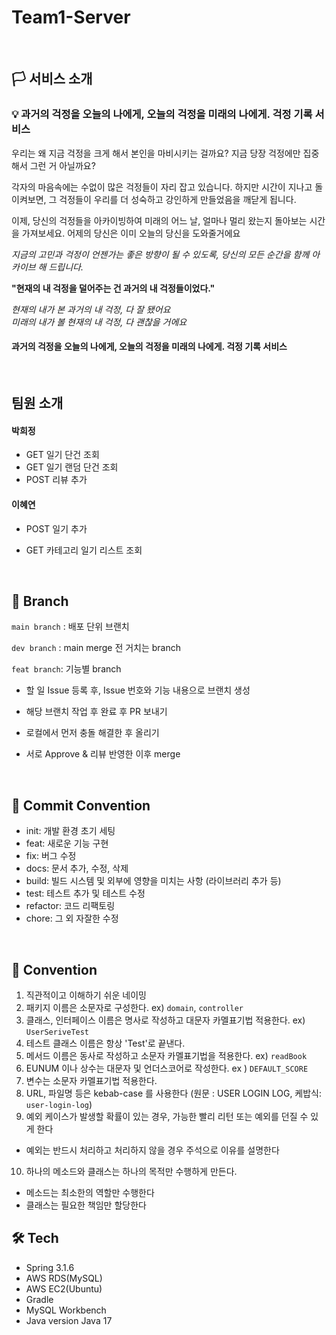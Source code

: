﻿# Team1-Server

   <br />

## 🏳 서비스 소개



### 💡 과거의 걱정을 오늘의 나에게, 오늘의 걱정을 미래의 나에게. 걱정 기록 서비스

우리는 왜 지금 걱정을 크게 해서 본인을 마비시키는 걸까요?
지금 당장 걱정에만 집중해서 그런 거 아닐까요?

각자의 마음속에는 수없이 많은 걱정들이 자리 잡고 있습니다. 
하지만 시간이 지나고 돌이켜보면, 그 걱정들이 우리를 더 성숙하고 강인하게 만들었음을 깨닫게 됩니다. 

이제, 당신의 걱정들을 아카이빙하여 미래의 어느 날, 
얼마나 멀리 왔는지 돌아보는 시간을 가져보세요. 
어제의 당신은 이미 오늘의 당신을 도와줄거에요

 <i>지금의 고민과 걱정이 언젠가는 좋은 방향이 될 수 있도록, 당신의 모든 순간을 함께 아카이브 해 드립니다. </i>


**"현재의 내 걱정을 덜어주는 건 과거의 내 걱정들이었다."**

<i> 현재의 내가 본 과거의 내 걱정, 다 잘 됐어요  </i>
<br/>
<i> 미래의 내가 볼 현재의 내 걱정, 다 괜찮을 거에요  </i>
 
#### 과거의 걱정을 오늘의 나에게, 오늘의 걱정을 미래의 나에게. 걱정 기록 서비스

  <br />

## 팀원 소개

#### 박희정
- GET 일기 단건 조회
- GET 일기 랜덤 단건 조회
- POST 리뷰 추가
#### 이혜연
- POST 일기 추가
- GET 카테고리 일기 리스트 조회

  
    <br />
    
## 🌳 Branch

`main branch` : 배포 단위 브랜치

`dev branch` : main merge 전 거치는 branch

`feat branch`: 기능별 branch

- 할 일 Issue 등록 후, Issue 번호와 기능 내용으로 브랜치 생성
- 해당 브랜치 작업 후 완료 후 PR 보내기
- 로컬에서 먼저 충돌 해결한 후 올리기
- 서로 Approve & 리뷰 반영한 이후 merge
 
  <br />
## 🧵 Commit Convention

<div>
  
- init: 개발 환경 초기 세팅
- feat: 새로운 기능 구현
- fix: 버그 수정
- docs: 문서 추가, 수정, 삭제
- build: 빌드 시스템 및 외부에 영향을 미치는 사항 (라이브러리 추가 등)
- test: 테스트 추가 및 테스트 수정
- refactor: 코드 리팩토링
- chore: 그 외 자잘한 수정

</div>
<br />

## 🧶 Convention

<div>

1. 직관적이고 이해하기 쉬운 네이밍  <br>
2. 패키지 이름은 소문자로 구성한다. ex) `domain`, `controller`  <br>
3. 클래스, 인터페이스 이름은 명사로 작성하고 대문자 카멜표기법 적용한다. ex) `UserSeriveTest`  <br>
4. 테스트 클래스 이름은 항상 'Test'로 끝낸다.  <br>
5. 메서드 이름은 동사로 작성하고 소문자 카멜표기법을 적용한다. ex) `readBook`  <br>
6. EUNUM 이나 상수는 대문자 및 언더스코어로 작성한다. ex ) `DEFAULT_SCORE`  <br>
7. 변수는 소문자 카멜표기법 적용한다.   <br>
8. URL, 파일명 등은 kebab-case 를 사용한다 (원문 : USER LOGIN LOG, 케밥식: `user-login-log`)  <br>
9. 예외 케이스가 발생할 확률이 있는 경우, 가능한 빨리 리턴 또는 예외를 던질 수 있게 한다  <br>
- 예외는 반드시 처리하고 처리하지 않을 경우 주석으로 이유를 설명한다  <br>
10. 하나의 메소드와 클래스는 하나의 목적만 수행하게 만든다.  <br>
- 메소드는 최소한의 역할만 수행한다  <br>
- 클래스는 필요한 책임만 할당한다  <br>

</div>


## 🛠️ Tech
- Spring	3.1.6
- AWS RDS(MySQL)
- AWS EC2(Ubuntu)
- Gradle
- MySQL Workbench
- Java version	Java 17

